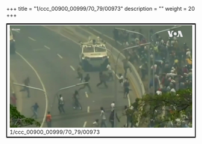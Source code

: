 +++
title = "1/ccc_00900_00999/70_79/00973"
description = ""
weight = 20
+++

<table style="border:2px solid black;max-width:800px;max-height:800px;" 
><tr><td>
<img class="center-fit-jpg"
src="/jpg_/aaa_20190430_NxaOmWaI8sI_00972.jpg">
1/ccc_00900_00999/70_79/00973
</img></td></tr></table>
